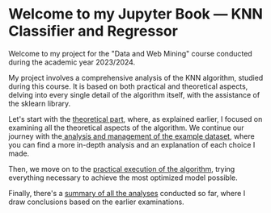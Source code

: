 # Welcome to my Jupyter Book &#8212; KNN Classifier and Regressor

Welcome to my project for the "Data and Web Mining" course conducted during the academic year 2023/2024.

My project involves a comprehensive analysis of the KNN algorithm, studied during this course. It is based on both practical and theoretical aspects, delving into every single detail of the algorithm itself, with the assistance of the sklearn library.

Let's start with the [theoretical part](theory.ipynb), where, as explained earlier, I focused on examining all the theoretical aspects of the algorithm. We continue our journey with the[ analysis and management of the example dataset](data_process.ipynb), where you can find a more in-depth analysis and an explanation of each choice I made.

Then, we move on to the [practical execution of the algorithm](knn.ipynb), trying everything necessary to achieve the most optimized model possible.

Finally, there's a [summary of all the analyses](main_branch.ipynb) conducted so far, where I draw conclusions based on the earlier examinations.

